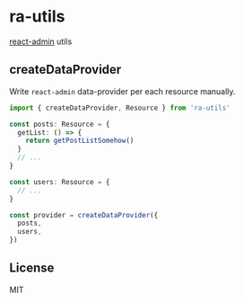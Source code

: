 # ra-utils

[react-admin](https://github.com/marmelab/react-admin) utils

## createDataProvider

Write `react-admin` data-provider per each resource manually.

```ts
import { createDataProvider, Resource } from 'ra-utils'

const posts: Resource = {
  getList: () => {
    return getPostListSomehow()
  }
  // ...
}

const users: Resource = {
  // ...
}

const provider = createDataProvider({
  posts,
  users,
})
```

## License

MIT
